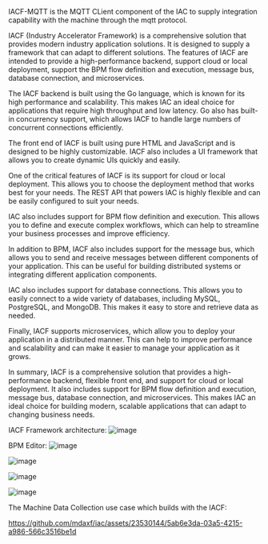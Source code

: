 IACF-MQTT is the MQTT CLient component of the IAC to supply integration capability with the machine through the mqtt protocol. 

IACF (Industry Accelerator Framework) is a comprehensive solution that provides modern industry application solutions. It is designed to supply a framework that can adapt to different solutions. The features of IACF are intended to provide a high-performance backend, support cloud or local deployment, support the BPM flow definition and execution, message bus, database connection, and microservices.

The IACF backend is built using the Go language, which is known for its high performance and scalability. This makes IAC an ideal choice for applications that require high throughput and low latency. Go also has built-in concurrency support, which allows IACF to handle large numbers of concurrent connections efficiently.

The front end of IACF is built using pure HTML and JavaScript and is designed to be highly customizable. IACF also includes a UI framework that allows you to create dynamic UIs quickly and easily.

One of the critical features of IACF is its support for cloud or local deployment. This allows you to choose the deployment method that works best for your needs. The REST API that powers IAC is highly flexible and can be easily configured to suit your needs.

IAC also includes support for BPM flow definition and execution. This allows you to define and execute complex workflows, which can help to streamline your business processes and improve efficiency.

In addition to BPM, IACF also includes support for the message bus, which allows you to send and receive messages between different components of your application. This can be useful for building distributed systems or integrating different application components.

IAC also includes support for database connections. This allows you to easily connect to a wide variety of databases, including MySQL, PostgreSQL, and MongoDB. This makes it easy to store and retrieve data as needed.

Finally, IACF supports microservices, which allow you to deploy your application in a distributed manner. This can help to improve performance and scalability and can make it easier to manage your application as it grows.

In summary, IACF is a comprehensive solution that provides a high-performance backend, flexible front end, and support for cloud or local deployment. It also includes support for BPM flow definition and execution, message bus, database connection, and microservices. This makes IAC an ideal choice for building modern, scalable applications that can adapt to changing business needs.

IACF Framework architecture:
![image](https://github.com/mdaxf/iac/assets/23530144/9cd148be-82a8-40a3-86c8-a1a6e643ab3d)

BPM Editor:
![image](https://github.com/mdaxf/iac/assets/23530144/271f7801-30d1-41cc-a47a-3df96d5c8d93)

![image](https://github.com/mdaxf/iac/assets/23530144/b69a7269-ca4c-4a6d-8b1a-96a033a6bf61)

![image](https://github.com/mdaxf/iac/assets/23530144/8afd26e5-62c3-4aba-ba5b-bd538ae0f28d)

![image](https://github.com/mdaxf/iac/assets/23530144/af71dc95-77cb-4328-b707-97fcb82f4991)

The Machine Data Collection use case which builds with the IACF:

https://github.com/mdaxf/iac/assets/23530144/5ab6e3da-03a5-4215-a986-566c3516be1d



